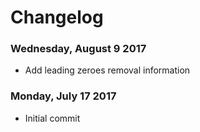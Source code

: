 # Changelog

### Wednesday, August 9 2017

* Add leading zeroes removal information

### Monday, July 17 2017

* Initial commit